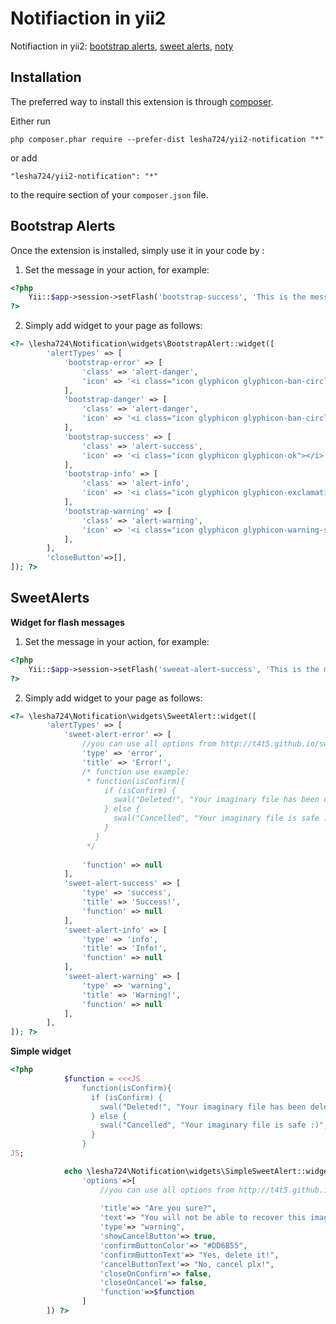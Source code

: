 Notifiaction in yii2 
=====================
Notifiaction in yii2:
    [bootstrap alerts](http://getbootstrap.com/components/#alerts),
    [sweet alerts](http://t4t5.github.io/sweetalert),
    [noty](http://ned.im/noty/)

Installation
------------

The preferred way to install this extension is through [composer](http://getcomposer.org/download/).

Either run

```
php composer.phar require --prefer-dist lesha724/yii2-notification "*"
```

or add

```
"lesha724/yii2-notification": "*"
```

to the require section of your `composer.json` file.



Bootstrap Alerts
-----

Once the extension is installed, simply use it in your code by  :

1) Set the message in your action, for example:

```php
<?php  
    Yii::$app->session->setFlash('bootstrap-success', 'This is the message');
?>
```

2) Simply add widget to your page as follows:

```php
<?= \lesha724\Notification\widgets\BootstrapAlert::widget([
        'alertTypes' => [
            'bootstrap-error' => [
                'class' => 'alert-danger',
                'icon' => '<i class="icon glyphicon glyphicon-ban-circle"></i>',
            ],
            'bootstrap-danger' => [
                'class' => 'alert-danger',
                'icon' => '<i class="icon glyphicon glyphicon-ban-circle"></i>',
            ],
            'bootstrap-success' => [
                'class' => 'alert-success',
                'icon' => '<i class="icon glyphicon glyphicon-ok"></i>',
            ],
            'bootstrap-info' => [
                'class' => 'alert-info',
                'icon' => '<i class="icon glyphicon glyphicon-exclamation-sign"></i>',
            ],
            'bootstrap-warning' => [
                'class' => 'alert-warning',
                'icon' => '<i class="icon glyphicon glyphicon-warning-sign"></i>',
            ],
        ],
        'closeButton'=>[],
]); ?>
```

SweetAlerts
---

**Widget for flash messages**
1) Set the message in your action, for example:

```php
<?php  
    Yii::$app->session->setFlash('sweeat-alert-success', 'This is the message');
?>
```

2) Simply add widget to your page as follows:

```php
<?= \lesha724\Notification\widgets\SweetAlert::widget([
        'alertTypes' => [
            'sweet-alert-error' => [
                //you can use all options from http://t4t5.github.io/sweetalert/
                'type' => 'error',
                'title' => 'Error!',
                /* function use example:
                 * function(isConfirm){
                     if (isConfirm) {
                       swal("Deleted!", "Your imaginary file has been deleted.", "success");
                     } else {
                       swal("Cancelled", "Your imaginary file is safe :)", "error");
                     }
                   }
                 */
                
                'function' => null
            ],
            'sweet-alert-success' => [
                'type' => 'success',
                'title' => 'Success!',
                'function' => null
            ],
            'sweet-alert-info' => [
                'type' => 'info',
                'title' => 'Info!',
                'function' => null
            ],
            'sweet-alert-warning' => [
                'type' => 'warning',
                'title' => 'Warning!',
                'function' => null
            ],
        ],
]); ?>
```

**Simple widget**
```php
<?php
            $function = <<<JS
                function(isConfirm){
                  if (isConfirm) {
                    swal("Deleted!", "Your imaginary file has been deleted.", "success");
                  } else {
                    swal("Cancelled", "Your imaginary file is safe :)", "error");
                  }
                }
JS;

            echo \lesha724\Notification\widgets\SimpleSweetAlert::widget([
                'options'=>[
                    //you can use all options from http://t4t5.github.io/sweetalert/
                                    
                    'title'=> "Are you sure?",
                    'text'=> "You will not be able to recover this imaginary file!",
                    'type'=> "warning",
                    'showCancelButton'=> true,
                    'confirmButtonColor'=> "#DD6B55",
                    'confirmButtonText'=> "Yes, delete it!",
                    'cancelButtonText'=> "No, cancel plx!",
                    'closeOnConfirm'=> false,
                    'closeOnCancel'=> false,
                    'function'=>$function
                ]
        ]) ?>
```
